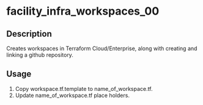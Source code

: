 # facility_infra_workspaces_00

## Description

Creates workspaces in Terraform Cloud/Enterprise, along with creating and linking a github repository.

## Usage

1. Copy workspace.tf.template to name_of_workspace.tf.
2. Update name_of_workspace.tf place holders.
